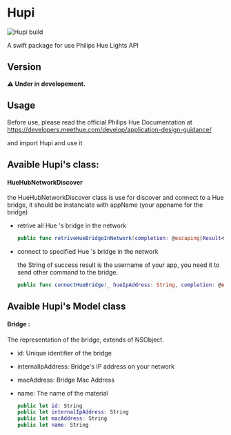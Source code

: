 # Hupi

![Hupi build](https://github.com/WindsorElliot/Hupi/actions/workflows/swift.yml/badge.svg)

A swift package for use Philips Hue Lights API

## Version

 **⚠ Under in developement.** 

## Usage

Before use, please read the official Philips Hue Documentation at https://developers.meethue.com/develop/application-design-guidance/

and import Hupi and use it

## Avaible Hupi's class:

#### HueHubNetworkDiscover 

the HueHubNetworkDiscover class is use for discover and connect to a Hue bridge, it should be instanciate with appName (your appname for the bridge)

* retrive all Hue 's bridge in the network
    ```swift
    public func retriveHueBridgeInNetwork(completion: @escaping(Result<[Bridge], Error>) -> Void)
    ```

* connect to specified Hue 's bridge in the network

    the String of success result is the username of your app, you need it to send other command to the bridge.

    ```swift
    public func connectHueBridge(_ hueIpAddress: String, completion: @escaping(Result<String, Error>) -> Void)
    ```

## Avaible Hupi's Model class

#### Bridge : 

The representation of the bridge, extends of NSObject.


* id: Unique identifier of the bridge
* internalIpAddress: Bridge's IP address on your network
* macAddress: Bridge Mac Address
* name: The name of the material



    ```swift
    public let id: String
    public let internalIpAddress: String
    public let macAddress: String
    public let name: String
    ```